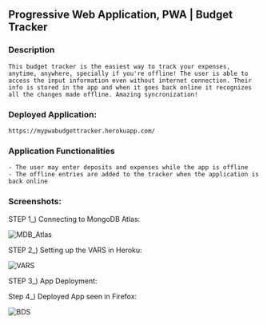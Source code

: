 ## Progressive Web Application, PWA | Budget Tracker

### Description
    This budget tracker is the easiest way to track your expenses, anytime, anywhere, specially if you're offline! The user is able to access the input information even without internet connection. Their info is stored in the app and when it goes back online it recognizes all the changes made offline. Amazing syncronization!
    
### Deployed Application:
    https://mypwabudgettracker.herokuapp.com/


### Application Functionalities 
    - The user may enter deposits and expenses while the app is offline
    - The offline entries are added to the tracker when the application is back online


### Screenshots:

STEP 1_) Connecting to MongoDB Atlas:

![MDB_Atlas](https://user-images.githubusercontent.com/65464431/164945393-9f2842c4-6a37-4eca-bad3-b5a15453bb98.png)


STEP 2_) Setting up the VARS in Heroku:

![VARS](https://user-images.githubusercontent.com/65464431/164945387-f10cc77d-affb-4726-8b81-f547028ac2c5.png)


STEP 3_) App Deployment: 


Step 4_) Deployed App seen in Firefox:

![BDS](https://user-images.githubusercontent.com/65464431/164300289-61070bcf-63e6-477d-a112-292ffc8d2752.png)

